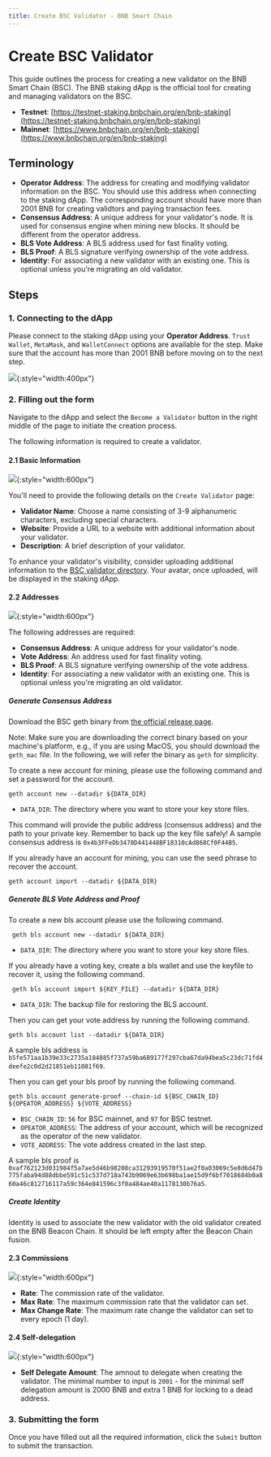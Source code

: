 ```yaml
---
title: Create BSC Validator - BNB Smart Chain
---
```


# Create BSC Validator

This guide outlines the process for creating a new validator on the BNB Smart Chain (BSC).
The BNB staking dApp is the official tool for creating and managing validators on the BSC.

- **Testnet**: [https://testnet-staking.bnbchain.org/en/bnb-staking](https://testnet-staking.bnbchain.org/en/bnb-staking)
- **Mainnet**: [https://www.bnbchain.org/en/bnb-staking](https://www.bnbchain.org/en/bnb-staking)

## Terminology

- **Operator Address**: The address for creating and modifying validator information on the BSC. You should use this
  address when connecting to the staking dApp. The corresponding account should have more than 2001 BNB for creating
  validtors and paying transaction fees.
- **Consensus Address**: A unique address for your validator's node. It is used for consensus engine when mining new
  blocks. It should be different from the operator address.
- **BLS Vote Address**: A BLS address used for fast finality voting.
- **BLS Proof**: A BLS signature verifying ownership of the vote address.
- **Identity**: For associating a new validator with an existing one. This is optional unless you're migrating an old validator.

## Steps

### 1. Connecting to the dApp

Please connect to the staking dApp using your **Operator Address**. `Trust Wallet`, `MetaMask`, and `WalletConnect`
options are available for the step. Make sure that the account has more than 2001 BNB before moving on to the next step.

![](../img/validator/create-validator0.png){:style="width:400px"}

### 2. Filling out the form

Navigate to the dApp and select the `Become a Validator` button in the right middle of the page
to initiate the creation process.

The following information is required to create a validator.

#### 2.1 Basic Information

![](../img/validator/create-validator1.png){:style="width:600px"}

You'll need to provide the following details on the `Create Validator` page:

- **Validator Name**: Choose a name consisting of 3-9 alphanumeric characters, excluding special characters.
- **Website**: Provide a URL to a website with additional information about your validator.
- **Description**: A brief description of your validator.

To enhance your validator's visibility, consider uploading additional information to
the [BSC validator directory](https://github.com/bnb-chain/bsc-validator-directory). Your avatar, once uploaded, will be
displayed in the staking dApp.

#### 2.2 Addresses

![](../img/validator/create-validator2.png){:style="width:600px"}

The following addresses are required:

- **Consensus Address**: A unique address for your validator's node.
- **Vote Address**: An address used for fast finality voting.
- **BLS Proof**: A BLS signature verifying ownership of the vote address.
- **Identity**: For associating a new validator with an existing one. This is optional unless you're migrating an old validator.

##### Generate Consensus Address

Download the BSC geth binary from [the official release page](https://github.com/bnb-chain/bsc/releases/).

Note: Make sure you are downloading the correct binary based on your machine's platform, e.g., if you are using MacOS,
you should download the `geth_mac` file. In the following, we will refer the binary as `geth` for simplicity.

To create a new account for mining, please use the following command and set a password for the account.

```shell
geth account new --datadir ${DATA_DIR}
```

- `DATA_DIR`: The directory where you want to store your key store files.

This command will provide the public address (consensus address) and the path to your private key. Remember to back up the key file safely!
A sample consensus address is `0x4b3FFeDb3470D441448BF18310cAd868Cf0F44B5`.

If you already have an account for mining, you can use the seed phrase to recover the account.

```shell
geth account import --datadir ${DATA_DIR}
```

##### Generate BLS Vote Address and Proof

To create a new bls account please use the following command.

```shell
 geth bls account new --datadir ${DATA_DIR}
```

- `DATA_DIR`: The directory where you want to store your key store files.

If you already have a voting key, create a bls wallet and use the keyfile to recover it, using the following command.

```shell
 geth bls account import ${KEY_FILE} --datadir ${DATA_DIR}
```

- `DATA_DIR`: The backup file for restoring the BLS account.

Then you can get your vote address by running the following command.

```shell
geth bls account list --datadir ${DATA_DIR}
```

A sample bls address is `b5fe571aa1b39e33c2735a184885f737a59ba689177f297cba67da94bea5c23dc71fd4deefe2c0d2d21851eb11081f69`.

Then you can get your bls proof by running the following command.

```shell
geth bls account generate-proof --chain-id ${BSC_CHAIN_ID} ${OPEATOR_ADDRESS} ${VOTE_ADDRESS}
```

- `BSC_CHAIN_ID`: `56` for BSC mainnet, and `97` for BSC testnet.
- `OPEATOR_ADDRESS`: The address of your account, which will be recognized as the operator of the new validator.
- `VOTE_ADDRESS`: The vote address created in the last step.

A sample bls proof is `0xaf762123d031984f5a7ae5d46b98208ca31293919570f51ae2f0a03069c5e8d6d47b775faba94d88dbbe591c51c537d718a743b9069e63b698ba1ae15d9f6bf7018684b0a860a46c812716117a59c364e841596c3f0a484ae40a1178130b76a5`.

##### Create Identity

Identity is used to associate the new validator with the old validator created on the BNB Beacon Chain. It should be left empty after the Beacon Chain fusion.

#### 2.3 Commissions

![](../img/validator/create-validator3.png){:style="width:600px"}

- **Rate**: The commission rate of the validator.
- **Max Rate**: The maximum commission rate that the validator can set.
- **Max Change Rate**: The maximum rate change the validator can set to every epoch (1 day).

#### 2.4 Self-delegation

![](../img/validator/create-validator4.png){:style="width:600px"}

- **Self Delegate Amount**: The amnout to delegate when creating the validator. The minimal number to input is `2001` -
  for the minimal self delegation amount is 2000 BNB and extra 1 BNB for locking to a dead address.

### 3. Submitting the form

Once you have filled out all the required information, click the `Submit` button to submit the transaction.

